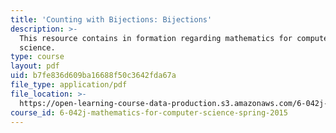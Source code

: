 ```yaml
---
title: 'Counting with Bijections: Bijections'
description: >-
  This resource contains in formation regarding mathematics for computer
  science.
type: course
layout: pdf
uid: b7fe836d609ba16688f50c3642fda67a
file_type: application/pdf
file_location: >-
  https://open-learning-course-data-production.s3.amazonaws.com/6-042j-mathematics-for-computer-science-spring-2015/b7fe836d609ba16688f50c3642fda67a_MIT6_042JS16_Bijections.pdf
course_id: 6-042j-mathematics-for-computer-science-spring-2015
---
```

